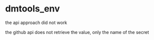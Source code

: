 # dmtools_env

the api approach did not work

the github api does not retrieve the value, only the name of the secret

